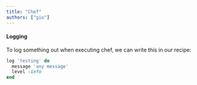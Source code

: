 ```yaml
---
title: "Chef"
authors: ["gio"]
---
```


#### Logging

To log something out when executing chef, we can write this in our recipe:

```ruby
log 'testing' do
  message 'any message'
  level :info
end
```
